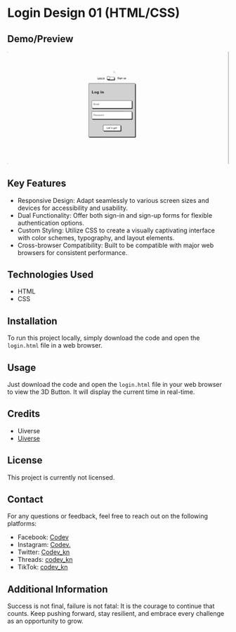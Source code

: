 # Login Design 01 (HTML/CSS)

## Demo/Preview

![Login Demo](https://github.com/codevkn/login_design01_html_css/blob/master/login_demo.gif)

## Key Features

- Responsive Design: Adapt seamlessly to various screen sizes and devices for accessibility and usability.
- Dual Functionality: Offer both sign-in and sign-up forms for flexible authentication options.
- Custom Styling: Utilize CSS to create a visually captivating interface with color schemes, typography, and layout elements.
- Cross-browser Compatibility: Built to be compatible with major web browsers for consistent performance.

## Technologies Used

- HTML
- CSS

## Installation

To run this project locally, simply download the code and open the `login.html` file in a web browser.

## Usage

Just download the code and open the `login.html` file in your web browser to view the 3D Button. It will display the current time in real-time.

## Credits

- Uiverse
- [Uiverse](https://uiverse.io)

## License

This project is currently not licensed.

## Contact

For any questions or feedback, feel free to reach out on the following platforms:
- Facebook: [Codev](https://www.facebook.com/profile.php?id=61555707491922)
- Instagram: [Codev.](https://www.instagram.com/codev_kn)
- Twitter: [Codev_kn](https://twitter.com/Codev_kn)
- Threads: [codev_kn](https://www.threads.net/@codev_kn)
- TikTok: [codev_kn](https://tiktok.com/@codev_knd)

## Additional Information

Success is not final, failure is not fatal: It is the courage to continue that counts. Keep pushing forward, stay resilient, and embrace every challenge as an opportunity to grow.
